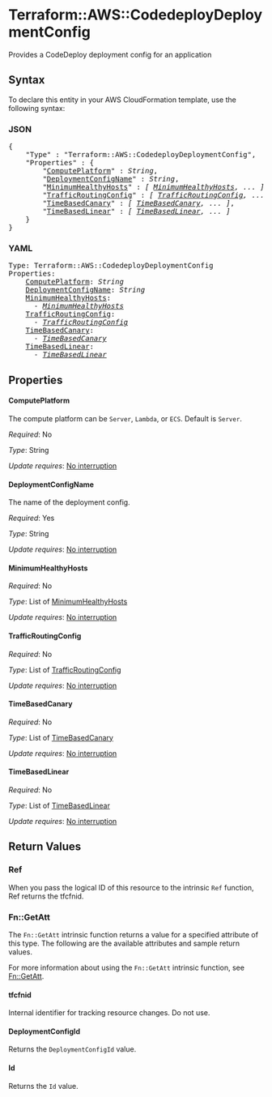 # Terraform::AWS::CodedeployDeploymentConfig

Provides a CodeDeploy deployment config for an application

## Syntax

To declare this entity in your AWS CloudFormation template, use the following syntax:

### JSON

<pre>
{
    "Type" : "Terraform::AWS::CodedeployDeploymentConfig",
    "Properties" : {
        "<a href="#computeplatform" title="ComputePlatform">ComputePlatform</a>" : <i>String</i>,
        "<a href="#deploymentconfigname" title="DeploymentConfigName">DeploymentConfigName</a>" : <i>String</i>,
        "<a href="#minimumhealthyhosts" title="MinimumHealthyHosts">MinimumHealthyHosts</a>" : <i>[ <a href="minimumhealthyhosts.md">MinimumHealthyHosts</a>, ... ]</i>,
        "<a href="#trafficroutingconfig" title="TrafficRoutingConfig">TrafficRoutingConfig</a>" : <i>[ <a href="trafficroutingconfig.md">TrafficRoutingConfig</a>, ... ]</i>,
        "<a href="#timebasedcanary" title="TimeBasedCanary">TimeBasedCanary</a>" : <i>[ <a href="timebasedcanary.md">TimeBasedCanary</a>, ... ]</i>,
        "<a href="#timebasedlinear" title="TimeBasedLinear">TimeBasedLinear</a>" : <i>[ <a href="timebasedlinear.md">TimeBasedLinear</a>, ... ]</i>
    }
}
</pre>

### YAML

<pre>
Type: Terraform::AWS::CodedeployDeploymentConfig
Properties:
    <a href="#computeplatform" title="ComputePlatform">ComputePlatform</a>: <i>String</i>
    <a href="#deploymentconfigname" title="DeploymentConfigName">DeploymentConfigName</a>: <i>String</i>
    <a href="#minimumhealthyhosts" title="MinimumHealthyHosts">MinimumHealthyHosts</a>: <i>
      - <a href="minimumhealthyhosts.md">MinimumHealthyHosts</a></i>
    <a href="#trafficroutingconfig" title="TrafficRoutingConfig">TrafficRoutingConfig</a>: <i>
      - <a href="trafficroutingconfig.md">TrafficRoutingConfig</a></i>
    <a href="#timebasedcanary" title="TimeBasedCanary">TimeBasedCanary</a>: <i>
      - <a href="timebasedcanary.md">TimeBasedCanary</a></i>
    <a href="#timebasedlinear" title="TimeBasedLinear">TimeBasedLinear</a>: <i>
      - <a href="timebasedlinear.md">TimeBasedLinear</a></i>
</pre>

## Properties

#### ComputePlatform

The compute platform can be `Server`, `Lambda`, or `ECS`. Default is `Server`.

_Required_: No

_Type_: String

_Update requires_: [No interruption](https://docs.aws.amazon.com/AWSCloudFormation/latest/UserGuide/using-cfn-updating-stacks-update-behaviors.html#update-no-interrupt)

#### DeploymentConfigName

The name of the deployment config.

_Required_: Yes

_Type_: String

_Update requires_: [No interruption](https://docs.aws.amazon.com/AWSCloudFormation/latest/UserGuide/using-cfn-updating-stacks-update-behaviors.html#update-no-interrupt)

#### MinimumHealthyHosts

_Required_: No

_Type_: List of <a href="minimumhealthyhosts.md">MinimumHealthyHosts</a>

_Update requires_: [No interruption](https://docs.aws.amazon.com/AWSCloudFormation/latest/UserGuide/using-cfn-updating-stacks-update-behaviors.html#update-no-interrupt)

#### TrafficRoutingConfig

_Required_: No

_Type_: List of <a href="trafficroutingconfig.md">TrafficRoutingConfig</a>

_Update requires_: [No interruption](https://docs.aws.amazon.com/AWSCloudFormation/latest/UserGuide/using-cfn-updating-stacks-update-behaviors.html#update-no-interrupt)

#### TimeBasedCanary

_Required_: No

_Type_: List of <a href="timebasedcanary.md">TimeBasedCanary</a>

_Update requires_: [No interruption](https://docs.aws.amazon.com/AWSCloudFormation/latest/UserGuide/using-cfn-updating-stacks-update-behaviors.html#update-no-interrupt)

#### TimeBasedLinear

_Required_: No

_Type_: List of <a href="timebasedlinear.md">TimeBasedLinear</a>

_Update requires_: [No interruption](https://docs.aws.amazon.com/AWSCloudFormation/latest/UserGuide/using-cfn-updating-stacks-update-behaviors.html#update-no-interrupt)

## Return Values

### Ref

When you pass the logical ID of this resource to the intrinsic `Ref` function, Ref returns the tfcfnid.

### Fn::GetAtt

The `Fn::GetAtt` intrinsic function returns a value for a specified attribute of this type. The following are the available attributes and sample return values.

For more information about using the `Fn::GetAtt` intrinsic function, see [Fn::GetAtt](https://docs.aws.amazon.com/AWSCloudFormation/latest/UserGuide/intrinsic-function-reference-getatt.html).

#### tfcfnid

Internal identifier for tracking resource changes. Do not use.

#### DeploymentConfigId

Returns the <code>DeploymentConfigId</code> value.

#### Id

Returns the <code>Id</code> value.

